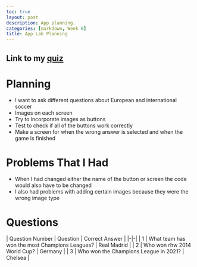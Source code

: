 ```yaml
---
toc: true
layout: post
description: App planning.
categories: [markdown, Week 0]
title: App Lab Planning
---
```


## Link to my [quiz](https://studio.code.org/projects/applab/ztEfzZlvA1N1EE5RJXmyVe0mzw1K_mbCYvX1sUIb85w)

# Planning

- I want to ask different questions about European and international soccer 
- Images on each screen
- Try to incorporate images as buttons
- Test to check if all of the buttons work correctly
- Make a screen for when the wrong answer is selected and when the game is finished

# Problems That I Had
- When I had changed either the name of the button or screen the code would also have to be changed
- I also had problems with adding certain images because they were the wrong image type

# Questions
| Question Number | Question | Correct Answer |
|-|-|
| 1 | What team has won the most Champions Leagues? | Real Madrid |
| 2 | Who won rhw 2014 World Cup? | Germany |
| 3 | Who won the Champions League in 2021? | Chelsea |